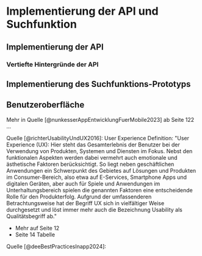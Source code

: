 # Implementierung der API und Suchfunktion

## Implementierung der API

### Vertiefte Hintergründe der API

<!-- Quelle [@selvarajMasteringRESTAPIs2024]:
- Client-Server-Architektur: trennt die Verantwortlichkeiten zwischen Client und Server und ermöglicht damit skalierbare, maintainable und effiziente Systeme
    - Client: repräsentiert das user Interface oder die Applikation die mit dem Server interagiert, um Ressourcen anzufragen oder Operationen durchzuführen. Clients können sein: Web Browser, Mobile Apps, Desktop Applikationen, IoT-Geräte, entspricht der presentation layer
    - Server: Hosted die Ressourcen, verarbeitet / führt die Anforderungen (Requests) vom Client durch, speichert und managed die Daten, setzt Security Maßnahmen durch, stellt sicher, dass Requests ausgeführt werden 
    - wichtig: klare Separation zwischen den Aufgaben
    - Statelessness. Kein Client State muss vom Server gespeichert werden, wodurch die Interaktion vereinfacht wird
    - Caching: mächtige Performance-Optimierungs Technik, reduziert redundant Requests und verbessert die System Performance insgesamt
    - Scalability: durch layered architecture, Separation zwischen Client und Server - wenn höherer Demand ist, können mehr Server hinzugeschaltet werden
    - Flexibilität: Server und Client können in unterschiedlichen Sprachen und Frameworks implementiert werden
    - Interoperabilität: ermöglicht Interoperabilität zwischen verschiedenen Clients und Servern, solange alle common Kommunikationsprotokolle verwenden (z.b. HTTPs bei Restful APIs)
    - Sicherheit: besseres Security-Management, der Server kann Sicherheitsmaßnahmen (authentication, authorization, data validation etc.) durchführen
- Stateless Interaction bei RESTful APIs:
    - jeder Request von einem Client muss alle notwendigen Informationen beinhalten, so dass er vom Server verstanden und verarbeitet werden kann. Jeder Request ist also self-contained und independent (abgeschlossen und unabhängig)
    - Server muss also keine Informationen über die vergangenen Anfragen von Clients speichern
    - auch hier wieder: Scalability (Servers speichern nichts zum Client-state und können eine große Anzahl von Requests speichern), Flexibility (Requests können an jeden Server gestellt werden), Fault Tolerance (da jeder Request unabhängig ist, kann man den gleichen Request bei mehreren Servern durchführen, falls einer fehlerhaft ist), Caching (Clients oder proxy Server können Antworten cachen udn damit die Performance verbessern, indem wiederholte Antworten verhindert werden)
    - Vorteile: Simplicity (vereinfacht Design und Development), Scalability, Resilience (Fehler in einem Teil des Systems haben keinen Einfluss auf andere), Compatibility (verbessert Interoperabilität, indem ein breites Spektrum an Clients das Design der API's nutzen, z.B. Browsers, Mobile Apps)
    - Caching: wichtig für Performance, reduziert Network Load, verbessert User Experience; Server kann indicaten, ob der Client Antworten, die er bekommt cachen kann; damit können Antworten/Responses gespeichert werden und sich wiederholende Anfragen für die gleichen Ressourcen können reduziert werden. Gut für Ressourcen, die sich nicht häufig ändern (Statische Inhalte, Bilder, Daten aus einer Datenbank) (Noch mehr Infos, S.10)
    - Uniform Interface Principle:
        - Resource Identification: Resourcen sind der Core von RESTfulAPIs, jede Resource hat eine einzigartige URL, diese ist die Adresse um auf die Resource zuzugreifen und oder auf ihr Operationen durchzuführen
        - Standard HTTP Methoden: GET, POST, PUT, DELETE, welche zu den CRUD Operationen passen. Diese Uniformität vereinfacht die Struktur der API und die Benutzung; dabei werden auch Standard HTTP status Codes verwendet (200 für Erfolg, 404 not found, 500 server error) dadurch ist eine klare und konsistente Art gegeben, um den Client über das Ergebnis des Requests zu informieren
        - Die Nachrichten sollte selbst-erklärend (self-descriptive) sein, so dass der Server kein zusätzliches Wissen benötigt
        - durch UIP: Simplicity, Predictability, Interoperability, Decoupling (Client und Server können unabhängig arbeiten), discoverability (Durch URLs können API Endpunkte leicht gefunden werden), -> intuitiv, effizient, accessible, driving broader adoption -->



## Implementierung des Suchfunktions-Prototyps



## Benutzeroberfläche

Mehr in Quelle [@nunkesserAppEntwicklungFuerMobile2023] ab Seite 122 ... 

Quelle [@richterUsabilityUndUX2016]:
User Experience Definition: "User Experience (UX): Hier steht das Gesamterlebnis der Benutzer bei der Verwendung von Produkten, Systemen und Diensten im Fokus. Nebst den funktionalen Aspekten werden dabei vermehrt auch emotionale und ästhetische Faktoren berücksichtigt. So liegt neben geschäftlichen Anwendungen ein Schwerpunkt des Gebietes auf Lösungen und Produkten im Consumer-Bereich, also etwa auf E-Services, Smartphone Apps und digitalen Geräten, aber auch für Spiele und Anwendungen im Unterhaltungsbereich spielen die genannten Faktoren eine entscheidende Rolle für den Produkterfolg. Aufgrund der umfassenderen Betrachtungsweise hat der Begriff UX sich in vielfältiger Weise durchgesetzt und löst immer mehr auch die Bezeichnung Usability als Qualitätsbegriff ab."
+ Mehr auf Seite 12
+ Seite 14 Tabelle

Quelle [@deeBestPracticesInapp2024]:
